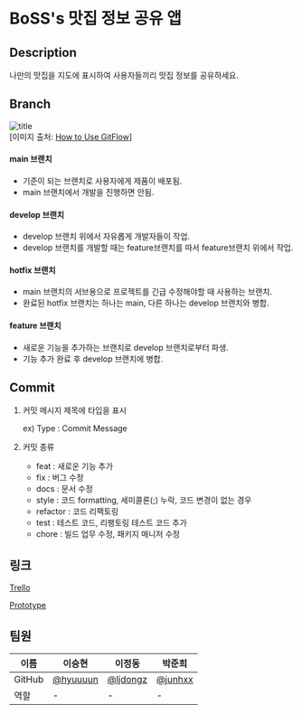 <h1>BoSS's 맛집 정보 공유 앱</h1>

<h2>Description</h2>
나만의 맛집을 지도에 표시하여 사용자들끼리 맛집 정보를 공유하세요.

<h2>Branch</h2>

![title](https://media.vlpt.us/images/yejine2/post/e6833c35-f4ff-493a-b5a2-b4cd82f91f13/git-flow.png)   
[이미지 출처: [How to Use GitFlow](https://www.campingcoder.com/2018/04/how-to-use-git-flow/)]

#### main 브랜치
- 기준이 되는 브랜치로 사용자에게 제품이 배포됨.
- main 브랜치에서 개발을 진행하면 안됨.

#### develop 브랜치
- develop 브랜치 위에서 자유롭게 개발자들이 작업. 
- develop 브랜치를 개발할 때는 feature브랜치를 따서 feature브랜치 위에서 작업.

#### hotfix 브랜치
- main 브랜치의 서브용으로 프로젝트를 긴급 수정해야할 때 사용하는 브랜치.
- 완료된 hotfix 브랜치는 하나는 main, 다른 하나는 develop 브랜치와 병합.

#### feature 브랜치
- 새로운 기능을 추가하는 브랜치로 develop 브랜치로부터 파생.
- 기능 추가 완료 후 develop 브랜치에 병합.

<h2>Commit</h2>

1. 커밋 메시지 제목에 타입을 표시

    ex) Type : Commit Message

2. 커밋 종류
    - feat 	: 새로운 기능 추가
    - fix 		: 버그 수정
    - docs 	: 문서 수정
    - style 	: 코드 formatting, 세미콜론(;) 누락, 코드 변경이 없는 경우
    - refactor : 코드 리팩토링
    - test 	: 테스트 코드, 리팽토링 테스트 코드 추가
    - chore 	: 빌드 업무 수정, 패키지 매니저 수정

<h2>링크</h2>

[Trello](https://trello.com/b/UIdCI9Gk/boss)   

[Prototype](https://ovenapp.io/view/4hEuGyQFFgbREUzjkCejf8hXx55jISWM/)



<h2>팀원</h2>

| 이름 | 이승현 | 이정동 | 박준희 |
| --- | --- | --- | --- |
| GitHub | [@hyuuuun](https://github.com/hyuuuun) | [@ljdongz](https://github.com/ljdongz) | [@junhxx](https://github.com/junhxx) |
| 역할 | - | - | - |



